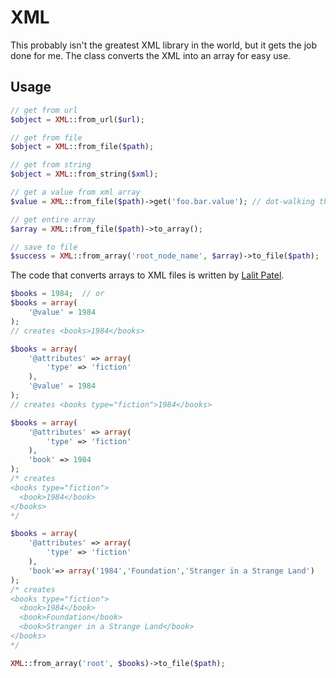 # XML

This probably isn't the greatest XML library in the world, but it gets the job done for me.  The class converts the XML into an array for easy use.

## Usage

```php
// get from url
$object = XML::from_url($url);

// get from file
$object = XML::from_file($path);

// get from string
$object = XML::from_string($xml);

// get a value from xml array
$value = XML::from_file($path)->get('foo.bar.value'); // dot-walking the array

// get entire array
$array = XML::from_file($path)->to_array();

// save to file
$success = XML::from_array('root_node_name', $array)->to_file($path);
```

The code that converts arrays to XML files is written by [Lalit Patel](http://www.lalit.org/lab/convert-php-array-to-xml-with-attributes/).

```php
$books = 1984;  // or
$books = array(
    '@value' = 1984
);
// creates <books>1984</books>

$books = array(
    '@attributes' => array(
        'type' => 'fiction'
    ),
    '@value' = 1984
);
// creates <books type="fiction">1984</books>

$books = array(
    '@attributes' => array(
        'type' => 'fiction'
    ),
    'book' => 1984
);
/* creates
<books type="fiction">
  <book>1984</book>
</books>
*/

$books = array(
    '@attributes' => array(
        'type' => 'fiction'
    ),
    'book'=> array('1984','Foundation','Stranger in a Strange Land')
);
/* creates
<books type="fiction">
  <book>1984</book>
  <book>Foundation</book>
  <book>Stranger in a Strange Land</book>
</books>
*/

XML::from_array('root', $books)->to_file($path);
```